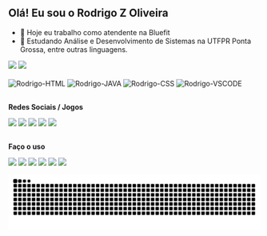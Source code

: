 ## Olá! Eu sou o Rodrigo Z Oliveira

- 🔭 Hoje eu trabalho como atendente na Bluefit
- 🌱 Estudando Análise e Desenvolvimento de Sistemas na UTFPR Ponta Grossa, entre outras linguagens.

<div>
  <a href="https://github.com/rodrigozubek"></a>
      <img height="180em" src="https://github-readme-stats.vercel.app/api?username=rodrigozubek&show_icons=true&theme=tokyonight&include_all_commits=true&count_private=true"/>
      <img height="180em" src="https://github-readme-stats.vercel.app/api/top-langs/?username=rodrigozubek&layout=compact&langs_count=16&theme=tokyonight"/>
</div>
  
<div style="display: inline_block"><br>
    <img align="center" alt="Rodrigo-HTML" height="30" width="40" src="https://cdn.jsdelivr.net/gh/devicons/devicon/icons/html5/html5-original.svg">
    <img align="center" alt="Rodrigo-JAVA" height="30" width="40" src="https://cdn.jsdelivr.net/gh/devicons/devicon/icons/java/java-plain-wordmark.svg">
    <img align="center" alt="Rodrigo-CSS" height="30" width="40" src="https://cdn.jsdelivr.net/gh/devicons/devicon/icons/css3/css3-original.svg">
    <img align="center" alt="Rodrigo-VSCODE" height="30" width="40" src="https://cdn.jsdelivr.net/gh/devicons/devicon/icons/vscode/vscode-original-wordmark.svg">
</div>
  
##

**Redes Sociais / Jogos**
<div>
  <a href="https://www.facebook.com/rodzubek/" target="_blank"><img src="https://img.shields.io/badge/Facebook-1877F2?style=for-the-badge&logo=facebook&logoColor=white" target="_blank"></a>
  <a href="https://www.instagram.com/rodrigozubek/" target="_blank"><img src="https://img.shields.io/badge/Instagram-E4405F?style=for-the-badge&logo=instagram&logoColor=white" target="_blank"></a>
  <a href="https://www.linkedin.com/in/rodrigozubek/" target="_blank"><img src="https://img.shields.io/badge/LinkedIn-0077B5?style=for-the-badge&logo=linkedin&logoColor=white" target="_blank"></a>
  <a href="https://twitter.com/rodrigozubek" target="_blank"><img src="https://img.shields.io/badge/Twitter-1DA1F2?style=for-the-badge&logo=twitter&logoColor=white" target="_blank"></a>
  <a href="https://steamcommunity.com/id/zbkfps" target="_blank"><img src="https://img.shields.io/badge/Steam-000000?style=for-the-badge&logo=steam&logoColor=white" target="_blank"></a>
</div>

 ##
**Faço o uso**
<div>
  <img src="https://img.shields.io/badge/acer-laptop-83B81A?style=for-the-badge&logo=acer&logoColor=white">
  <img src="https://img.shields.io/badge/Intel-Core_i5_10th-0071C5?style=for-the-badge&logo=intel&logoColor=white">
  <img src="https://img.shields.io/badge/Visual_Studio_Code-0078D4?style=for-the-badge&logo=visual%20studio%20code&logoColor=white">
  <img src="https://img.shields.io/badge/Eclipse-2C2255?style=for-the-badge&logo=eclipse&logoColor=white">
  <img src="https://img.shields.io/badge/Zorin%20OS-0CC1F3?style=for-the-badge&logo=zorin&logoColor=white">
   <img src="https://img.shields.io/badge/Windows-0078D6?style=for-the-badge&logo=windows&logoColor=white">
</div>

![Snake animation](https://github.com/rodrigozubek/rodrigozubek/blob/output/github-contribution-grid-snake.svg)
